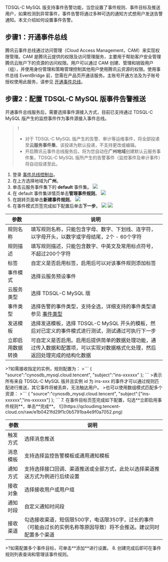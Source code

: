 TDSQL-C MySQL 版支持事件告警功能，当您设置了事件规则、事件目标及推送用户，如果检测到异常事件，事件告警将通过多种可选的通知方式想用户发送告警通知。本文介绍如何设置事件告警。

## 步骤1：开通事件总线
腾讯云事件总线通过访问管理（Cloud Access Management，CAM）来实现权限管理。CAM 是腾讯云提供的权限及访问管理服务，主要用于帮助客户安全管理腾讯云账户下的资源的访问权限。用户可以通过 CAM 创建、管理和销毁用户（组），并使用身份管理和策略管理控制其他用户使用腾讯云资源的权限。使用事件总线 EventBridge 前，您需在产品页开通该服务。主账号开通方法及为子账号授权使用此服务，请参见 [开通事件总线](https://cloud.tencent.com/document/product/1359/56068)。

## 步骤2：配置 TDSQL-C MySQL 版事件告警推送
开通事件总线服务后，需要选择事件源接入方式，目前已支持通过 TDSQL-C MySQL 版产生的监控事件作为事件源接入事件总线。
>!
>- 对于 TDSQL-C MySQL 版产生的告警、审计等运维事件，将全部投递至**云服务事件集**，该投递为默认投递，不支持更改或编辑。
>- 开启腾讯云事件总线服务后，将为您自动在**广州地域**创建默认云服务事件集，TDSQL-C MySQL 版所产生的告警事件（监控事件及审计事件）将自动投递至此。

1. 登录 [事件总线控制台](https://console.cloud.tencent.com/eb?regionId=1)。
2. 在上方选择地域为**广州**。
3. 单击云服务事件集下的 **default** 事件集。
![](https://qcloudimg.tencent-cloud.cn/raw/b6556efdfeea35ad4222ef8c066ead3e.png)
4. 在 default 事件集详情页单击**管理事件规则**。
![](https://qcloudimg.tencent-cloud.cn/raw/5c839e1a07efe8af8989a96ce1d2a5e4.png)
5. 在跳转页面单击**新建事件规则**。
![](https://qcloudimg.tencent-cloud.cn/raw/0e381c3e9f515a3042f2cfb6023f22a6.png)
6. 在事件模式页签完成如下配置后单击**下一步**。
![](https://qcloudimg.tencent-cloud.cn/raw/12bb05fd6d802aa37e81fb4a9aed5e04.png)
![](https://qcloudimg.tencent-cloud.cn/raw/4b02d1462d3e25617410416d6021cb24.png)
<table>
<thead><tr><th>参数</th><th>说明</th></tr></thead>
<tbody><tr>
<td>规则名称</td>
<td>填写规则名称，只能包含字母、数字、下划线、连字符，以字母开头，以数字或字母结尾，2个 - 60个字符</td></tr>
<tr>
<td>规则描述</td>
<td>填写规则描述，只能包含数字、中英文及常用标点符号，不超过200个字符</td></tr>
<tr>
<td>标签</td>
<td>自定义是否启用标签，启用后可以对该事件规则添加标签</td></tr>
<tr>
<td>事件模式</td>
<td>选择云服务预设事件</td></tr>
<tr>
<td>云服务类型</td>
<td>选择 TDSQL-C MySQL 版</td></tr>
<tr>
<td>事件类型</td>
<td>选择告警的事件类型，支持全选，详细支持的事件类型请参见 <a href="https://cloud.tencent.com/document/product/1003/79185">事件类型</a></td></tr>
<tr>
<td>发送模板</td>
<td>选择发送模板，选择 TDSQL-C MySQL 开头的模板，然后对已定义的事件模式进行测试，测试通过可执行下一步</td></tr>
<tr>
<td>立即启用数据转换</td>
<td>可自定义是否启用。启用后提供简单的数据处理功能，通过传入数据和配置项，可以实现对数据格式化处理，然后返回处理完成的结构化数据</td></tr>
</tbody></table>
>?如需接收指定的实例，规则配置为：
>```
{
  "source":"cynosdb_mysql.cloud.tencent",
  "subject":"ins-xxxxxx"
};
```
>表示所有来自 TDSQL-C MySQL 版并且实例 id 为 ins-xxx 的事件才可以通过规则匹配进行推送，其它事件将被丢弃，无法触达用户。
>也可以使用数组模式匹配多个资源：
>```
{
  "source":"cynosdb_mysql.cloud.tencent",
  "subject":["ins-xxxxxx","ins-xxxxxx"]
};
```
7. 在事件目标页签完成如下配置，勾选**立即启用事件规则**，单击**完成**。
![](https://qcloudimg.tencent-cloud.cn/raw/e1b0421fd29f1c0b5791ba4e9f0a7052.png)
<table>
<thead><tr><th>参数</th><th>说明</th></tr></thead>
<tbody><tr>
<td>触发方式</td>
<td>选择消息推送</td></tr>
<tr>
<td>消息模板</td>
<td>支持选择监控告警模板或通用通知模板</td></tr>
<tr>
<td>通知方式</td>
<td>支持选择接口回调、渠道推送或全部方式，此处以选择渠道推送方式为例进行后续设置</td></tr>
<tr>
<td>接收对象</td>
<td>选择接收用户或用户组</td></tr>
<tr>
<td>通知时段</td>
<td>自定义通知时间段</td></tr>
<tr>
<td>接收渠道</td>
<td>勾选接收渠道，短信限500字，电话限350字，过长的事件（可能由过长的实例名称等原因导致）将不会推送。建议同时配置多个渠道</td></tr>
</tbody></table>
>?如需配置多个事件目标，可单击**添加**进行设置。
8. 创建完成后即可在事件规则列表查询和管理该事件规则。

